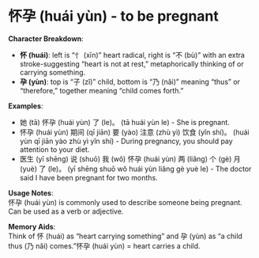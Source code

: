 # **怀孕 (huái yùn) - to be pregnant**

**Character Breakdown**:  
- **怀 (huái)**: left is “忄 (xīn)” heart radical, right is “不 (bù)” with an extra stroke-suggesting “heart is not at rest,” metaphorically thinking of or carrying something.  
- **孕 (yùn)**: top is “子 (zǐ)” child, bottom is “乃 (nǎi)” meaning “thus” or “therefore,” together meaning “child comes forth.”

**Examples**:  
- 她 (tā) 怀孕 (huái yùn) 了 (le)。 (tā huái yùn le) - She is pregnant.  
- 怀孕 (huái yùn) 期间 (qī jiān) 要 (yào) 注意 (zhù yì) 饮食 (yǐn shí)。 (huái yùn qī jiān yào zhù yì yǐn shí) - During pregnancy, you should pay attention to your diet.  
- 医生 (yī shēng) 说 (shuō) 我 (wǒ) 怀孕 (huái yùn) 两 (liǎng) 个 (gè) 月 (yuè) 了 (le)。 (yī shēng shuō wǒ huái yùn liǎng gè yuè le) - The doctor said I have been pregnant for two months.

**Usage Notes**:  
怀孕 (huái yùn) is commonly used to describe someone being pregnant. Can be used as a verb or adjective.

**Memory Aids**:  
Think of 怀 (huái) as “heart carrying something” and 孕 (yùn) as “a child thus (乃 nǎi) comes.”怀孕 (huái yùn) = heart carries a child.